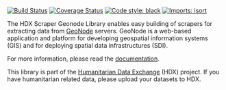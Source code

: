 [![Build Status](https://github.com/OCHA-DAP/hdx-scraper-geonode/workflows/build/badge.svg)](https://github.com/OCHA-DAP/hdx-scraper-geonode/actions?query=workflow%3Abuild)
[![Coverage Status](https://codecov.io/gh/OCHA-DAP/hdx-scraper-geonode/branch/main/graph/badge.svg?token=JpWZc5js4y)](https://codecov.io/gh/OCHA-DAP/hdx-scraper-geonode)
[![Code style: black](https://img.shields.io/badge/code%20style-black-000000.svg)](https://github.com/psf/black)
[![Imports: isort](https://img.shields.io/badge/%20imports-isort-%231674b1?style=flat&labelColor=ef8336)](https://pycqa.github.io/isort/)

The HDX Scraper Geonode Library enables easy building of scrapers for extracting data 
from [GeoNode](https://geonode.org/) servers. GeoNode is a web-based application and 
platform for developing geospatial information systems (GIS) and for deploying spatial 
data infrastructures (SDI). 

For more information, please read the 
[documentation](https://hdx-scraper-geonode.readthedocs.io/en/latest/). 

This library is part of the [Humanitarian Data Exchange](https://data.humdata.org/) 
(HDX) project. If you have humanitarian related data, please upload your datasets to 
HDX.

